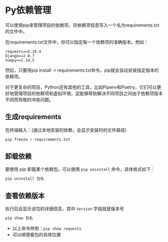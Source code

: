 # Py依赖管理

可以使用pip来管理项目的依赖项，将依赖项信息写入一个名为requirements.txt的文件中。

在requirements.txt文件中，你可以指定每一个依赖项的准确版本。例如：

```
requests==2.18.4
Django==2.0.7
numpy==1.14.5
```

然后，只要用pip install -r requirements.txt命令，pip就会自动安装指定版本的依赖项。

对于更复杂的项目，Python还有其他的工具，比如Pipenv和Poetry，它们可以更好地管理项目的依赖项和虚拟环境，这能够帮助解决不同项目之间由于依赖项版本不同而导致的冲突问题。

## 生成requirements

在终端输入：(通过本地安装的依赖，会显示安装时的文件路径)

```bash
pip freeze > requirements.txt
```

## 卸载依赖

要使用 pip 卸载某个依赖包，可以使用 `pip uninstall` 命令，具体格式如下：

```bash
pip uninstall 包名
```

## 查看依赖版本

执行后会显示该包的详细信息，其中 `Version` 字段就是版本号

```bash
pip show 包名
```

* 以上命令样例：`pip show requests`
* 可以顺便看包的具体位置